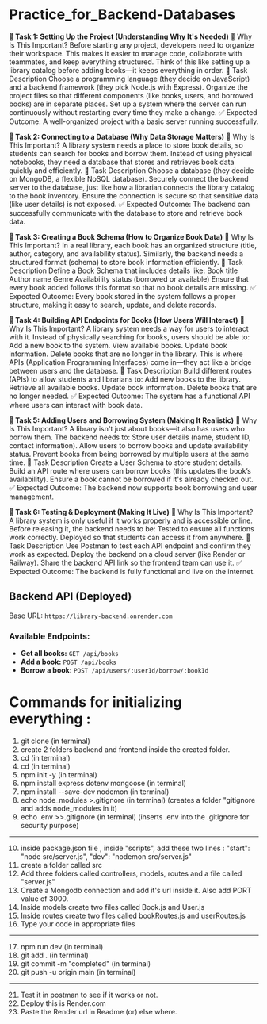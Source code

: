 # Practice_for_Backend-Databases



**🎯 Task 1: Setting Up the Project (Understanding Why It's Needed)**
📖 Why Is This Important?
Before starting any project, developers need to organize their workspace. This makes it easier to manage code, collaborate with teammates, and keep everything structured. Think of this like setting up a library catalog before adding books—it keeps everything in order.
📌 Task Description
Choose a programming language (they decide on JavaScript) and a backend framework (they pick Node.js with Express).
Organize the project files so that different components (like books, users, and borrowed books) are in separate places.
Set up a system where the server can run continuously without restarting every time they make a change.
✅ Expected Outcome: A well-organized project with a basic server running successfully.

**🎯 Task 2: Connecting to a Database (Why Data Storage Matters)**
📖 Why Is This Important?
A library system needs a place to store book details, so students can search for books and borrow them. Instead of using physical notebooks, they need a database that stores and retrieves book data quickly and efficiently.
📌 Task Description
Choose a database (they decide on MongoDB, a flexible NoSQL database).
Securely connect the backend server to the database, just like how a librarian connects the library catalog to the book inventory.
Ensure the connection is secure so that sensitive data (like user details) is not exposed.
✅ Expected Outcome: The backend can successfully communicate with the database to store and retrieve book data.

**🎯 Task 3: Creating a Book Schema (How to Organize Book Data)**
📖 Why Is This Important?
In a real library, each book has an organized structure (title, author, category, and availability status). Similarly, the backend needs a structured format (schema) to store book information efficiently.
📌 Task Description
Define a Book Schema that includes details like:
Book title
Author name
Genre
Availability status (borrowed or available)
Ensure that every book added follows this format so that no book details are missing.
✅ Expected Outcome: Every book stored in the system follows a proper structure, making it easy to search, update, and delete records.

**🎯 Task 4: Building API Endpoints for Books (How Users Will Interact)**
📖 Why Is This Important?
A library system needs a way for users to interact with it. Instead of physically searching for books, users should be able to:
Add a new book to the system.
View available books.
Update book information.
Delete books that are no longer in the library.
This is where APIs (Application Programming Interfaces) come in—they act like a bridge between users and the database.
📌 Task Description
Build different routes (APIs) to allow students and librarians to:
Add new books to the library.
Retrieve all available books.
Update book information.
Delete books that are no longer needed.
✅ Expected Outcome: The system has a functional API where users can interact with book data.

**🎯 Task 5: Adding Users and Borrowing System (Making It Realistic)**
📖 Why Is This Important?
A library isn't just about books—it also has users who borrow them. The backend needs to:
Store user details (name, student ID, contact information).
Allow users to borrow books and update availability status.
Prevent books from being borrowed by multiple users at the same time.
📌 Task Description
Create a User Schema to store student details.
Build an API route where users can borrow books (this updates the book’s availability).
Ensure a book cannot be borrowed if it's already checked out.
✅ Expected Outcome: The backend now supports book borrowing and user management.

**🎯 Task 6: Testing & Deployment (Making It Live)**
📖 Why Is This Important?
A library system is only useful if it works properly and is accessible online. Before releasing it, the backend needs to be:
Tested to ensure all functions work correctly.
Deployed so that students can access it from anywhere.
📌 Task Description
Use Postman to test each API endpoint and confirm they work as expected.
Deploy the backend on a cloud server (like Render or Railway).
Share the backend API link so the frontend team can use it.
✅ Expected Outcome: The backend is fully functional and live on the internet.

## Backend API (Deployed)
Base URL: `https://library-backend.onrender.com`
### Available Endpoints:
- **Get all books:** `GET /api/books`
- **Add a book:** `POST /api/books`
- **Borrow a book:** `POST /api/users/:userId/borrow/:bookId`

# Commands for initializing everything :
1. git clone <git hub link> (in terminal)
2. create 2 folders backend and frontend inside the created folder.
2. cd <given folder name> (in terminal)
4. cd <backend> (in terminal)
5. npm init -y (in terminal)
6. npm install express dotenv mongoose (in terminal)
7. npm install --save-dev nodemon (in terminal)
8. echo node_modules >.gitignore (in terminal) (creates a folder "gitignore and adds node_modules in it)
9. echo .env >>.gitignore (in terminal) (inserts .env into the .gitignore for security purpose)
****

10. inside package.json file , inside "scripts", add these two lines :
  "start": "node src/server.js",
  "dev": "nodemon src/server.js"
11. create a folder called src
12. Add three folders called controllers, models, routes and a file called "server.js"
13. Create a Mongodb connection and add it's url inside it. Also add PORT value of 3000.
14. Inside models create two files called Book.js and User.js
15. Inside routes create two files called bookRoutes.js and userRoutes.js
16. Type your code in appropriate files
****

17. npm run dev (in terminal)
18. git add . (in terminal)
19. git commit -m "completed" (in terminal)
20. git push -u origin main (in terminal)
****

21. Test it in postman to see if it works or not.
22. Deploy this is Render.com
23. Paste the Render url in Readme (or) else where.